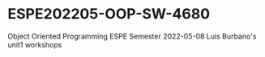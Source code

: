 # ESPE202205-OOP-SW-4680
Object Oriented Programming ESPE Semester 2022-05-08
Luis Burbano's unit1 workshops
